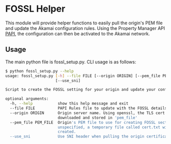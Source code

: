 # FOSSL Helper

This module will provide helper functions to easily pull the origin's PEM file and update the Akamai configuration rules. Using the Property Manager API [PAPI](https://developer.akamai.com/api/luna/papi/overview.html), the configuration can then be activated to the Akamai network.

## Usage
The main python file is fossl_setup.py. CLI usage is as follows:
```bash
$ python fossl_setup.py --help
usage: fossl_setup.py [-h] --file FILE [--origin ORIGIN] [--pem_file PEM_FILE]
                      [--use_sni]

Script to create the FOSSL setting for your origin and update your configuration rules

optional arguments:
  -h, --help           show this help message and exit
  --file FILE          PAPI Rules file to update with the FOSSL details
  --origin ORIGIN      Origin server name. Using openssl, the TLS cert will be
                       downloaded and stored in 'pem_file'
  --pem_file PEM_FILE  Origin's PEM file to use for creating FOSSL section. If
                       unspecified, a temporary file called cert.txt will be
                       created.
  --use_sni            Use SNI header when pulling the origin certificate
 ```